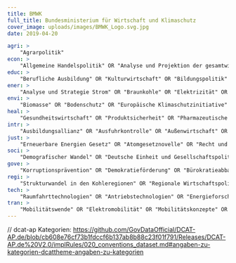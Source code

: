 ```yaml
---
title: BMWK
full_title: Bundesministerium für Wirtschaft und Klimaschutz
cover_image: uploads/images/BMWK_Logo.svg.jpg
date: 2019-04-20

agri: >
    "Agrarpolitik"
econ: >
    "Allgemeine Handelspolitik" OR "Analyse und Projektion der gesamtwirtschaftlichen Entwicklung" OR "Auslandsinvestitionen" OR "Bauwirtschaft" OR "Bioökonomie" OR "Pharmazeutische Industrie" OR "Corona Zuschussprogramme" OR "Datenökonomie" OR "Digitale Wirtschaft" OR "Emissionshandel" OR "Energieexport" OR "Europäische Währungsfragen" OR "Fachkräftesicherung Ausland" OR "Fahrzeugindustrie" OR "Europäische Investitionsbank" OR "Gesundheitswirtschaft" OR "Gesundheitswirtschaft" OR "Handel und Werbewirtschaft" OR "Immobilienwirtschaft" OR "internationale Marktmechanismen" OR "Konsumgüterindustrie" OR "Kulturwirtschaft" OR "Maritime Wirtschaft" OR "Monitoring CoronaHilfen" OR "nachhaltige Wirtschaft" OR "Reisewirtschaft" OR "Sicherheitswirtschaft" OR "Statistik" OR "Überbrückungshilfen" OR "Wirtschaftsanalyse" OR "Zollpolitik" OR "Europäische Investitionsbank" OR "Firmenbetreuung" OR "EU-Wirtschafts- und Finanzpolitik" OR "biobasierte Rohstoffe" OR "Biotech-Industrie" OR "Lebensmittel-Industrie" OR "Chemische  Industrie" OR "Chemie-Industrie" OR "Pharmazeutik-Industrie" OR "Europäische Wirtschaftsfragen" OR "Kreativwirtschaft" OR "Verteidigungswirtschaft" OR "Handelspolitische Instrumente"
educ: >
    "Berufliche Ausbildung" OR "Kulturwirtschaft" OR "Bildungspolitik" OR "Ausbildungsallianz" OR "Berufliche Fortbildung"
ener: >
    "Analyse und Strategie Strom" OR "Braunkohle" OR "Elektrizität" OR "Elektrizitätserzeugung" OR "Emissionshandel" OR "Energiebesteuerung" OR "Energieeffizienz" OR "Energieexport" OR "Energiekooperation" OR "Energiepolitik" OR "Energiespeicher" OR "Energiesteuer" OR "Energieträger" OR "Energieversorgung" OR "Energiewende" OR "Erneuerbare Energien" OR "Gas" OR "Kernenergie" OR "Kohle" OR "Kraftwerke" OR "Markthochlauf der Wasserstofferzeugung" OR "Mineralische Rohstoffe" OR "Mobilitätswende" OR "Öl" OR "Photovoltaik" OR "Steinkohle" OR "Strom" OR "Stromerzeugung" OR "Stromgroßhandel" OR "Strommarkt" OR "Strommarktintegration" OR "Stromnetze" OR "Stromsektor" OR "Systemsicherheit (Stromnetz)" OR "Uranbergbausanierung" OR "Versorgungssicherheit" OR "Wärme" OR "Wärmenetze" OR "Wärmewende" OR "Wasserstoff" OR "Wasserstoffinfrastruktur" OR "Windenergie"
envi: >
    "Biomasse" OR "Bodenschutz" OR "Europäische Klimaschutzinitiative" OR "Gewässerschutz" OR "Klimaneutrale Bundesverwaltung" OR "Klimaschutz" OR "Klimaschutz in Forstwirtschaft" OR "Klimaschutz in Landwirtschaft" OR "Klimaschutzplan" OR "Klimaschutzprogramme" OR "Luftreinhaltung" OR "Mineralische Rohstoffe" OR "nachhaltige Wirtschaft" OR "Naturschutz" OR "Rohstoffstrategie"
heal: >
    "Gesundheitswirtschaft" OR "Produktsicherheit" OR "Pharmazeutische Industrie"
intr: >
    "Ausbildungsallianz" OR "Ausfuhrkontrolle" OR "Außenwirtschaft" OR "Entwicklungspolitik" OR "EU" OR "EU-Binnenmarkt" OR "EU-Kohäsions- und Strukturpolitik" OR "EU-Politik" OR "Europäische Investitionsbank" OR "Europäische Klimaschutzinitiative" OR "Europäische Wirtschafts- und Währungsfragen" OR "EXPO-Beteiligungen" OR "Export" OR "Fachkräftesicherung Ausland" OR "G20" OR "G7" OR "Import" OR "Internationale Entwicklungsbanken" OR "Internationale Klimaschutzinitiative" OR "Internationale Kooperation" OR "IWF" OR "Koordinierung EU-Kohäsions- und Strukturpolitik" OR "OECD" OR "Rüstungsgüter" OR "Strategische Auslandsprojekte" OR "Vereinte Nationen" OR "WTO" OR "Zukunft der EU" OR "internationale Marktmechanismen" OR "Länder (Frankreich, Italien, Spanien, Portugal, Belgien,Polen, Slowakei, Tschechien, Ungarn, Estland, Lettland, Litauen, Österreich, Slowenien, Griechenland, Japan, Südkorea, Mongolei, China, Russland, Niederlande, Luxemburg, Irland, Vereinigtes Königreich, etc)" OR "Regionen" OR "Kriegswaffenkontrolle"
just: >
    "Erneuerbare Energien Gesetz" OR "Atomgesetznovelle" OR "Recht und Regulierung netzgebundener Wärme" OR "Außenwirtschaftsrecht; Seerechts-/CWaffenÜbereinkommen" OR "Rechtsfragen Gebäudeenergie" OR "Recht der EU" OR "Gewerberecht" OR "Akkreditierungsrecht" OR "Kartellrecht" OR "Recht und Regulierung der Strom- und Gasnetze" OR "Rohstoffabbau und Rechtsrahmen des Bergbaus" OR "Umweltrecht" OR "Abfallrecht" OR "Klimaschutzgesetz" OR "Versorgungssicherheit" OR "Produktsicherheit" OR "Sicherheits- und Verteidigungswirtschaft" OR "Raumfahrtmanagement" OR "Rüstungsgüter" OR "Marktüberwachung" OR "Vertretung Deutschlands vor europäischen Gerichten" OR "Rechtsfragen des Klimaschutzes" OR "Recht und Regulierung netzgebundener Wärme" OR "Technologien und Sicherheit"
soci: >
    "Demografischer Wandel" OR "Deutsche Einheit und Gesellschaftspolitik" OR "Wirtschaftspolitische Fragen des Arbeitsmarktes und der Sozialordnung" OR "Mittelstandsfinanzierung" OR "Aufarbeitung SED Diktatur und Transformation" OR "Gesellschaftlicher Zusammenhalt" OR "bürgerschaftliches Engagement" OR "Wachstumsstatistik" OR "Demografiestatistik"
gove: >
    "Korruptionsprävention" OR "Demokratieförderung" OR "Bürokratieabbau" OR "Gewerbeförderung" OR "Institutionelle Partnerschaften (International)" OR "Vergabeprüfstelle" OR "Förderung Gebäudeenergie" OR "Informationsfreiheitsgesetz (Anfragestatistik)" OR "Überbrückungshilfen" OR "Corona Zuschussprogramme: Umsetzung und Schlussabrechnung" OR "Außenwirtschaft Förderung" OR "Klimaneutrale Bundesverwaltung" OR "Länderkontakte" OR "Bundkontakte" OR "Bessere Rechtsetzung" OR "Handwerksförderung" OR "Außenwirtschaftsförderung" OR "Monitoring und Statistik "
regi: >
    "Strukturwandel in den Kohleregionen" OR "Regionale Wirtschaftspolitik"
tech: >
    "Raumfahrttechnologien" OR "Antriebstechnologien" OR "Energieforschung" OR "Technologien der Energiewende" OR "Industrieforschung" OR "Wirtschaftspolitische Forschung" OR "Gebäudetechnik" OR "IKT Technische Regulierung und Standardisierung" OR "Technische Standards" OR "Digitaltechnologien" OR "Blockchain" OR "Künstliche Intelligenz" OR "strukturpolitische Forschung"
tran: >
    "Mobilitätswende" OR "Elektromobilität" OR "Mobilitätskonzepte" OR "automatisiertes und vernetztes Fahren" OR "Klimaschutz und Verkehr" OR "Verkehrspolitik"
---
```


// dcat-ap Kategorien: https://github.com/GovDataOfficial/DCAT-AP.de/blob/cb608e76cf73b1fdccf6b137ab8b88c23f01f791/Releases/DCAT-AP.de%20V2.0/implRules/020_conventions_dataset.md#angaben-zu-kategorien-dcattheme-angaben-zu-kategorien
